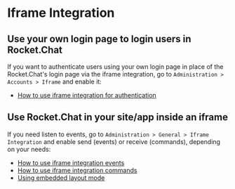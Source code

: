 # Iframe Integration

## Use your own login page to login users in Rocket.Chat

If you want to authenticate users using your own login page in place of the Rocket.Chat's login page via the iframe integration, go to `Administration > Accounts > Iframe` and enable it:

* [How to use iframe integration for authentication](authentication.md)

## Use Rocket.Chat in your site/app inside an iframe

If you need listen to events, go to `Administration > General > Iframe Integration` and enable send \(events\) or receive \(commands\), depending on your needs:

* [How to use iframe integration events](events.md)
* [How to use iframe integration commands](commands.md)
* [Using embedded layout mode](../embedded-layout.md)

